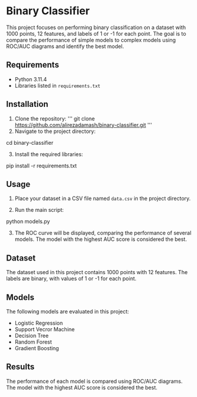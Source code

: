 # Binary Classifier

This project focuses on performing binary classification on a dataset with 1000 points, 12 features, and labels of 1 or -1 for each point. The goal is to compare the performance of simple models to complex models using ROC/AUC diagrams and identify the best model.

## Requirements

- Python 3.11.4
- Libraries listed in `requirements.txt`

## Installation

1. Clone the repository:
'''
git clone https://github.com/alirezadamash/binary-classifier.git
'''
2. Navigate to the project directory:

cd binary-classifier


3. Install the required libraries:

pip install -r requirements.txt

## Usage

1. Place your dataset in a CSV file named `data.csv` in the project directory.

2. Run the main script:

python models.py

3. The ROC curve will be displayed, comparing the performance of several models. The model with the highest AUC score is considered the best.

## Dataset

The dataset used in this project contains 1000 points with 12 features. The labels are binary, with values of 1 or -1 for each point.

## Models

The following models are evaluated in this project:

- Logistic Regression
- Support Vecror Machine
- Decision Tree
- Random Forest
- Gradient Boosting

## Results

The performance of each model is compared using ROC/AUC diagrams. The model with the highest AUC score is considered the best.
